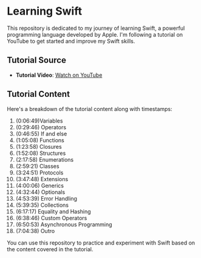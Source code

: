 # Learning Swift

This repository is dedicated to my journey of learning Swift, a powerful programming language developed by Apple. I'm following a tutorial on YouTube to get started and improve my Swift skills.

## Tutorial Source

- **Tutorial Video**: [Watch on YouTube](https://www.youtube.com/watch?v=SvGp7pCKVlo)

## Tutorial Content

Here's a breakdown of the tutorial content along with timestamps:

1. (0:06:49)Variables
2. (0:29:46) Operators
3. (0:46:55) If and else
4. (1:05:08) Functions
5. (1:23:58) Closures
6. (1:52:08) Structures
7. (2:17:58) Enumerations
8. (2:59:21) Classes
9. (3:24:51) Protocols
10. (3:47:48) Extensions
11. (4:00:06) Generics
12. (4:32:44) Optionals
13. (4:53:39) Error Handling
14. (5:39:35) Collections
15. (6:17:17) Equality and Hashing
16. (6:38:46) Custom Operators
17. (6:50:53) Asynchronous Programming
18. (7:04:38) Outro

You can use this repository to practice and experiment with Swift based on the content covered in the tutorial.
